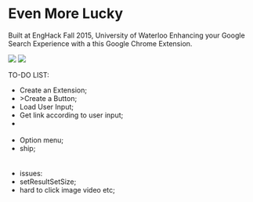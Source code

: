 # Even More Lucky
Built at EngHack Fall 2015, University of Waterloo
Enhancing your Google Search Experience with a this Google Chrome Extension.

<img src = "http://challengepost-s3-challengepost.netdna-ssl.com/photos/production/software_photos/000/323/331/datas/gallery.jpg"/>
<img src = "http://challengepost-s3-challengepost.netdna-ssl.com/photos/production/software_photos/000/323/566/datas/gallery.jpg"/>

TO-DO LIST:
<ul>
<li>Create an Extension;</li>
<li>>Create a Button;</li>
<li>Load User Input;</li>
<li>Get link according to user input;<li>
<br></br>
<li>Option menu;</li>
<li>ship;</li>
<br></br>
<li>issues:</li>
<li>setResultSetSize;</li>
<li>hard to click image video etc;</li>
</ul>
